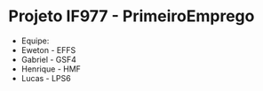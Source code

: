 # Projeto IF977 - PrimeiroEmprego
<ul>
  <li>Equipe:</li>
  <li>Eweton - EFFS</li>
  <li>Gabriel - GSF4</li>
  <li>Henrique - HMF</li>
  <li>Lucas - LPS6</li>

</ul>
  

